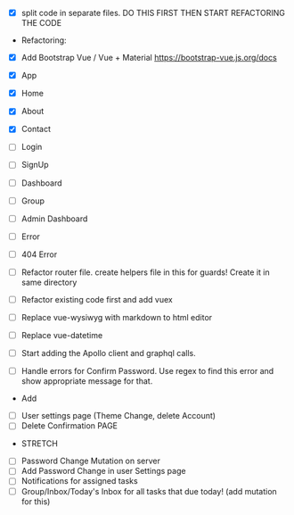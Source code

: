 * [x] split code in separate files. DO THIS FIRST THEN START REFACTORING THE CODE

* Refactoring:
* [x] Add Bootstrap Vue / Vue + Material https://bootstrap-vue.js.org/docs
* [x] App
* [x] Home
* [x] About
* [x] Contact
* [ ] Login
* [ ] SignUp
* [ ] Dashboard
* [ ] Group
* [ ] Admin Dashboard
* [ ] Error
* [ ] 404 Error

* [ ] Refactor router file. create helpers file in this for guards! Create it in same directory
* [ ] Refactor existing code first and add vuex
* [ ] Replace vue-wysiwyg with markdown to html editor
* [ ] Replace vue-datetime

* [ ] Start adding the Apollo client and graphql calls.
* [ ] Handle errors for Confirm Password. Use regex to find this error and show appropriate message for that.

* Add
* [ ] User settings page (Theme Change, delete Account)
* [ ] Delete Confirmation PAGE

* STRETCH
* [ ] Password Change Mutation on server
* [ ] Add Password Change in user Settings page
* [ ] Notifications for assigned tasks
* [ ] Group/Inbox/Today's Inbox for all tasks that due today! (add mutation for this)
